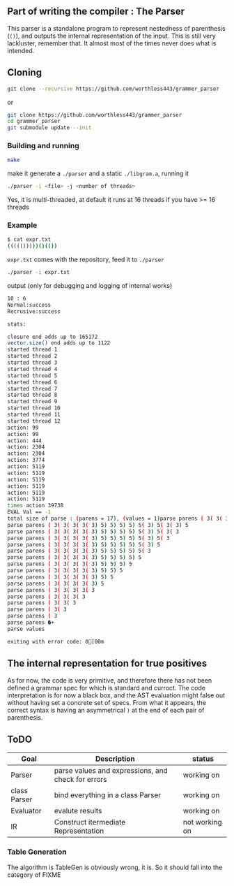 Part of writing the compiler : The Parser
---

This parser is a standalone program to represent nestedness of parenthesis (`()`), and outputs the internal representation of the input. This is still very lackluster, remember that. It almost most of the times never does what is intended.

## Cloning
```bash
git clone --recursive https://github.com/worthless443/grammer_parser
```
or 

```bash
git clone https://github.com/worthless443/grammer_parser
cd grammer_parser
git submodule update --init
```

### Building and running
```bash
make 
```
make it generate a `./parser` and a static `./libgram.a`, running it 
```bash
./parser -i <file> -j <number of threads>
```
Yes, it is multi-threaded, at default it runs at 16 threads if you have >= 16 threads

### Example
```bash
$ cat expr.txt
((((()))))()(())
```
`expr.txt` comes with the repository, feed it to `./parser`
```bash
./parser -i expr.txt
```
output (only for debugging and logging of internal works)
```bash
10 : 6
Normal:success
Recrusive:success

stats:

closure end adds up to 165172
vector.size() end adds up to 1122
started thread 1
started thread 2
started thread 3
started thread 4
started thread 5
started thread 6
started thread 7
started thread 8
started thread 9
started thread 10
started thread 11
started thread 12
action: 99
action: 99
action: 444
action: 2304
action: 2304
action: 3774
action: 5119
action: 5119
action: 5119
action: 5119
action: 5119
action: 5119
times action 39738
EVAL Val == -1
total size of parse : (parens = 17), (values = 1)parse parens ( 3( 3( 3( 3( 3) 5) 5) 5) 5) 5( 3) 5( 3( 3) 5) 5
parse parens ( 3( 3( 3( 3( 3) 5) 5) 5) 5) 5( 3) 5( 3( 3) 5
parse parens ( 3( 3( 3( 3( 3) 5) 5) 5) 5) 5( 3) 5( 3( 3
parse parens ( 3( 3( 3( 3( 3) 5) 5) 5) 5) 5( 3) 5( 3
parse parens ( 3( 3( 3( 3( 3) 5) 5) 5) 5) 5( 3) 5
parse parens ( 3( 3( 3( 3( 3) 5) 5) 5) 5) 5( 3
parse parens ( 3( 3( 3( 3( 3) 5) 5) 5) 5) 5
parse parens ( 3( 3( 3( 3( 3) 5) 5) 5) 5
parse parens ( 3( 3( 3( 3( 3) 5) 5) 5
parse parens ( 3( 3( 3( 3( 3) 5) 5
parse parens ( 3( 3( 3( 3( 3) 5
parse parens ( 3( 3( 3( 3( 3
parse parens ( 3( 3( 3( 3
parse parens ( 3( 3( 3
parse parens ( 3( 3
parse parens ( 3
parse parens �+
parse values

exiting with error code: 0[00m
```
## The internal representation for true positives 
As for now, the code is very primitive, and therefore there has not been defined a grammar spec for which is standard and curroct. The code interpretation is for now a black box, and the AST evaluation might false out without having set a concrete set of specs. From what it appears, the correct syntax is having an asymmetrical `)` at the end of each pair of parenthesis.

## ToDO 

| Goal | Description | status | 
| ---- | ------------| ------ |
| Parser | parse values and expressions, and check for errors | working on |
| class Parser | bind everything in a class Parser | working on | 
| Evaluator | evalute results | working on |
| IR | Construct itermediate Representation | not working on |


### Table Generation 

The algorithm is TableGen is obviously wrong, it is. So it should fall into the category of FIXME 
